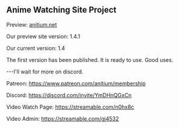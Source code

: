 Anime Watching Site Project
---
Preview: [anitium.net](https://anitium.net)

Our preview site version: 1.4.1

Our current version:  1.4

The first version has been published. It is ready to use. Good uses.

---I'll wait for more on discord.

Patreon: https://www.patreon.com/anitium/membership

Discord: https://discord.com/invite/YmDHnQGxCn


Video Watch Page: 
https://streamable.com/n0hx8c

Video Admin: 
https://streamable.com/gj4532













